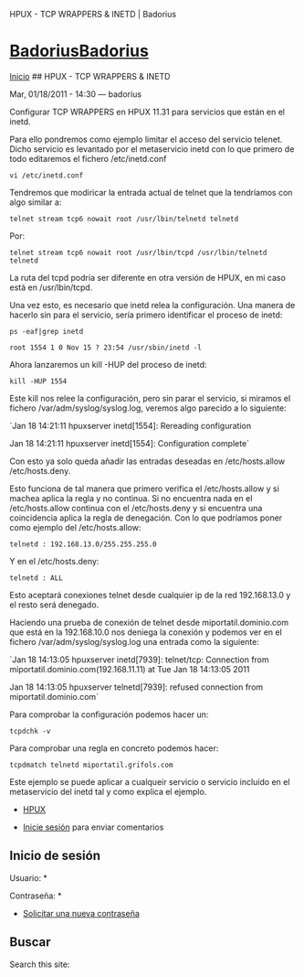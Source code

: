 





HPUX - TCP WRAPPERS & INETD | Badorius


















# [BadoriusBadorius](/ "Badorius")

 
 

[Inicio](/) ## HPUX - TCP WRAPPERS & INETD

 

Mar, 01/18/2011 - 14:30 — badorius

Configurar TCP WRAPPERS en HPUX 11.31 para servicios que están en el inetd.


Para ello pondremos como ejemplo limitar el acceso del servicio telenet. Dicho servicio es levantado por el metaservicio inetd con lo que primero de todo editaremos el fichero /etc/inetd.conf


`vi /etc/inetd.conf` 


Tendremos que modiricar la entrada actual de telnet que la tendríamos con algo similar a:


`telnet stream tcp6 nowait root /usr/lbin/telnetd telnetd`


Por:


`telnet stream tcp6 nowait root /usr/lbin/tcpd /usr/lbin/telnetd telnetd`


La ruta del tcpd podría ser diferente en otra versión de HPUX, en mi caso está en /usr/lbin/tcpd.


Una vez esto, es necesario que inetd relea la configuración. Una manera de hacerlo sin para el servicio, sería primero identificar el proceso de inetd:


`ps -eaf|grep inetd`  

`root 1554 1 0 Nov 15 ? 23:54 /usr/sbin/inetd -l`


Ahora lanzaremos un kill -HUP del proceso de inetd:


`kill -HUP 1554`


Este kill nos relee la configuración, pero sin parar el servicio, si miramos el fichero /var/adm/syslog/syslog.log, veremos algo parecido a lo siguiente:


`Jan 18 14:21:11 hpuxserver inetd[1554]: Rereading configuration  

Jan 18 14:21:11 hpuxserver inetd[1554]: Configuration complete`


Con esto ya solo queda añadir las entradas deseadas en /etc/hosts.allow /etc/hosts.deny.  

Esto funciona de tal manera que primero verifica el /etc/hosts.allow y si machea aplica la regla y no continua. Si no encuentra nada en el /etc/hosts.allow continua con el /etc/hosts.deny y si encuentra una coincidencia aplica la regla de denegación. Con lo que podríamos poner como ejemplo del /etc/hosts.allow:


`telnetd : 192.168.13.0/255.255.255.0`


Y en el /etc/hosts.deny:


`telnetd : ALL`


Esto aceptará conexiones telnet desde cualquier ip de la red 192.168.13.0 y el resto será denegado.


Haciendo una prueba de conexión de telnet desde miportatil.dominio.com que está en la 192.168.10.0 nos deniega la conexión y podemos ver en el fichero /var/adm/syslog/syslog.log una entrada como la siguiente:


`Jan 18 14:13:05 hpuxserver inetd[7939]: telnet/tcp: Connection from miportatil.dominio.com(192.168.11.11) at Tue Jan 18 14:13:05 2011  

Jan 18 14:13:05 hpuxserver telnetd[7939]: refused connection from miportatil.dominio.com`


Para comprobar la configuración podemos hacer un:  

`tcpdchk -v`


Para comprobar una regla en concreto podemos hacer:  

`tcpdmatch telnetd miportatil.grifols.com`


Este ejemplo se puede aplicar a cualqueir servicio o servicio incluido en el metaservicio del inetd tal y como explica el ejemplo.





* [HPUX](/?q=taxonomy/term/6)


* [Inicie sesión](/?q=user/login&destination=comment%2Freply%2F56%23comment-form) para enviar comentarios





 


## Inicio de sesión




Usuario: *



Contraseña: *



* [Solicitar una nueva contraseña](/?q=user/password "Solicita una contraseña nueva por correo electrónico.")






## Buscar





Search this site: 










 




